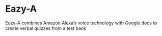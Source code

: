 # Eazy-A
Eazy-A combines Amazon Alexa’s voice technology with Google docs to create verbal quizzes from a test bank
